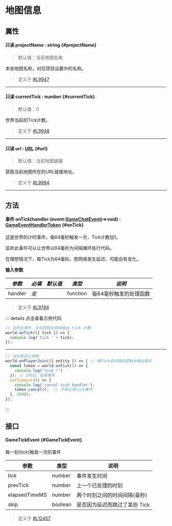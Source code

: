 <script setup>
import '/style.css'
</script>
# 地图信息
## 属性

#### <font id="API" /><font id="ReadOnly">只读</font> projectName <font id="Type">: string</font> {#projectName}
> 默认值：当前地图名称

本张地图名称，对应项目设置中的名称。

> 定义于 [#L9947](https://github.com/box3lab/arena_dts/blob/main/GameAPI.d.ts#L9947)

---


#### <font id="API" /><font id="ReadOnly">只读</font> currentTick <font id="Type">: number</font>   {#currentTick}
> 默认值：0

世界当前的Tick计数。

> 定义于 [#L9948](https://github.com/box3lab/arena_dts/blob/main/GameAPI.d.ts#L9948)

---


#### <font id="API" /><font id="ReadOnly">只读</font> url <font id="Type">: [URL](https://developer.mozilla.org/zh-CN/docs/Web/API/URL)</font>  {#url}
> 默认值：当前地图链接

获取当前地图所在的URL链接地址。

> 定义于 [#L9984](https://github.com/box3lab/arena_dts/blob/main/GameAPI.d.ts#L9684)

---


## 方法

#### <font id="API" /><font id="Event">事件</font> onTick(<font id="Type">handler:(event:[GameChatEvent](#jneYE))=>void</font>) <font id="Type">: [GameEventHandlerToken](https://www.yuque.com/box3lab/api/gll7mhwasgn9hoq0/edit)</font>  {#onTick}

这是世界的计时事件，每64毫秒触发一次，Tick计数加1。

监听此事件可以让世界以64毫秒为间隔循环执行代码。

在理想情况下，每Tick为64毫秒。若网络发生延迟，可能会有变化。

**输入参数**

| **_参数_** | **_必填_** | **_默认值_** | **_类型_** | **_说明_** |
| --- | --- | --- | --- | --- |
| handler | _是_ | | function | 每64毫秒触发的处理函数 |

> 定义于 [#L9784](https://github.com/box3lab/arena_dts/blob/main/GameAPI.d.ts#L9784)

::: details 点击查看示例代码
```javascript
// 监听此事件，会在控制台持续输出 tick 计数
world.onTick(({ tick }) => {
  console.log('tick ' + tick);
});
```
---
```javascript
// 当玩家进入地图
world.onPlayerJoin(({ entity }) => { // 每Tick的间隔向控制台输出提示
  const token = world.onTick(() => {
    console.log("tick !")
  }); // 2秒后，结束事件
  setTimeout(() => {
    console.log('cancel tick handler');
    token.cancel();  // 不再记录tick事件
  }, 2000);
});
```
:::

## 接口

#### <font id="API" />GameTickEvent {#GameTickEvent}
每一刻(tick)触发一次的事件

| **参数** | **类型** | **说明** |
| --- | --- | --- |
| tick | number | 事件发生时间 |
| prevTick | number | 上一个已处理的时刻 |
| elapsedTimeMS | number | 两个时刻之间的时间间隔(毫秒) |
| skip | boolean | 是否因为延迟而跳过了某些 Tick |

> 定义于 [#L12457](https://github.com/box3lab/arena_dts/blob/main/GameAPI.d.ts#L12457)


